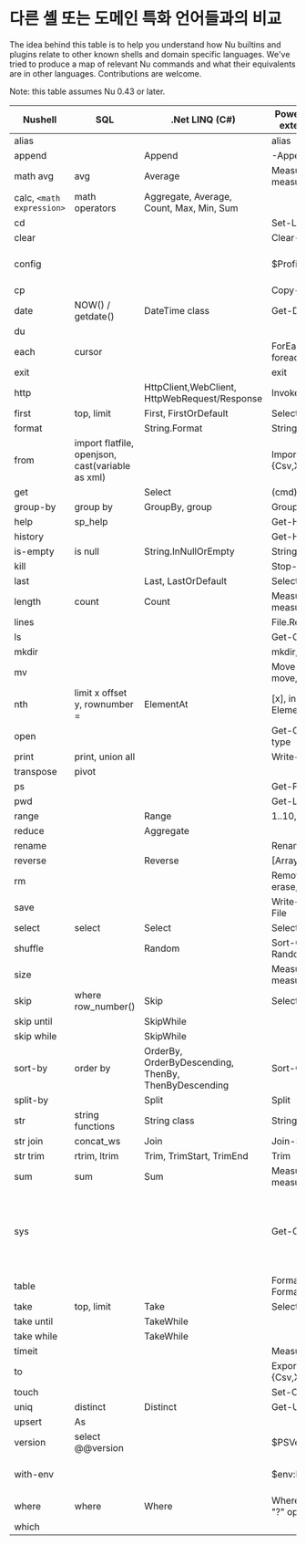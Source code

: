 # 다른 셸 또는 도메인 특화 언어들과의 비교

The idea behind this table is to help you understand how Nu builtins and plugins relate to other known shells and domain specific languages. We've tried to produce a map of relevant Nu commands and what their equivalents are in other languages. Contributions are welcome.

Note: this table assumes Nu 0.43 or later.


| Nushell                | SQL                           | .Net LINQ (C#)                                       | PowerShell (without external modules)      | Bash                                            |
| ---------------------- | ----------------------------- | ---------------------------------------------------- | ------------------------------------------ | ----------------------------------------------- |
| alias                  |                               |                                                      | alias                                      | alias                                           |
| append                 |                               | Append                                               | -Append                                    |                                                 |
| math avg               | avg                           | Average                                              | Measure-Object, measure                    |                                                 |
| calc, `<math expression>` | math operators             | Aggregate, Average, Count, Max, Min, Sum             |                                            | bc                                              |
| cd                     |                               |                                                      | Set-Location, cd                           | cd                                              |
| clear                  |                               |                                                      | Clear-Host                                 | clear                                           |
| config                 |                               |                                                      | $Profile                                   | vi .bashrc, .profile                            |
| cp                     |                               |                                                      | Copy-Item, cp, copy                        | cp                                              |
| date                   | NOW() / getdate()             | DateTime class                                       | Get-Date                                   | date                                            |
| du                     |                               |                                                      |                                            | du                                              |
| each                   | cursor                        |                                                      | ForEach-Object, foreach, for               |                                                 |
| exit                   |                               |                                                      | exit                                       | exit                                            |
| http                   |                               | HttpClient,WebClient, HttpWebRequest/Response        | Invoke-WebRequest                          | wget                                            |
| first                  | top, limit                    | First, FirstOrDefault                                | Select-Object -First                       | head                                            |
| format                 |                               | String.Format                                        | String.Format                              |                                                 |
| from                   | import flatfile, openjson, cast(variable as xml) |                                   | Import/ConvertFrom-{Csv,Xml,Html,Json}     |                                                 |
| get                    |                               | Select                                               | (cmd).column                               |                                                 |
| group-by               | group by                      | GroupBy, group                                       | Group-Object, group                        |                                                 |
| help                   | sp_help                       |                                                      | Get-Help, help, man                        | man                                             |
| history                |                               |                                                      | Get-History, history                       | history                                         |
| is-empty               | is null                       | String.InNullOrEmpty                                 | String.InNullOrEmpty                       |                                                 |
| kill                   |                               |                                                      | Stop-Process, kill                         | kill                                            |
| last                   |                               | Last, LastOrDefault                                  | Select-Object -Last                        | tail                                            |
| length                 | count                         | Count                                                | Measure-Object, measure                    | wc                                              |
| lines                  |                               |                                                      | File.ReadAllLines                          |                                                 |
| ls                     |                               |                                                      | Get-ChildItem, dir, ls                     | ls                                              |
| mkdir                  |                               |                                                      | mkdir, md                                  | mkdir                                           |
| mv                     |                               |                                                      | Move-Item, mv, move, mi                    | mv                                              |
| nth                    | limit x offset y, rownumber = | ElementAt                                            | [x], indexing operator, ElementAt          |                                                 |
| open                   |                               |                                                      | Get-Content, gc, cat, type                 | cat                                             |
| print                  | print, union all              |                                                      | Write-Output, write                        | echo                                            |
| transpose              | pivot                         |                                                      |                                            |                                                 |
| ps                     |                               |                                                      | Get-Process, ps, gps                       | ps                                              |
| pwd                    |                               |                                                      | Get-Location, pwd                          | pwd                                             |
| range                  |                               | Range                                                | 1..10, 'a'..'f'                            |                                                 |
| reduce                 |                               | Aggregate                                            |                                            |                                                 |
| rename                 |                               |                                                      | Rename-Item, ren, rni                      | mv                                              |
| reverse                |                               | Reverse                                              | [Array]::Reverse($var)                     |                                                 |
| rm                     |                               |                                                      | Remove-Item, del, erase, rd, ri, rm, rmdir | rm                                              |
| save                   |                               |                                                      | Write-Output, Out-File                     | > foo.txt                                       |
| select                 | select                        | Select                                               | Select-Object, select                      |                                                 |
| shuffle                |                               | Random                                               | Sort-Object {Get-Random}                   |                                                 |
| size                   |                               |                                                      | Measure-Object, measure                    | wc                                              |
| skip                   | where row_number()            | Skip                                                 | Select-Object -Skip                        |                                                 |
| skip until             |                               | SkipWhile                                            |                                            |                                                 |
| skip while             |                               | SkipWhile                                            |                                            |                                                 |
| sort-by                | order by                      | OrderBy, OrderByDescending, ThenBy, ThenByDescending | Sort-Object, sort                          |                                                 |
| split-by               |                               | Split                                                | Split                                      |                                                 |
| str                    | string functions              | String class                                         | String class                               |                                                 |
| str join               | concat_ws                     | Join                                                 | Join-String                                |                                                 |
| str trim               | rtrim, ltrim                  | Trim, TrimStart, TrimEnd                             | Trim                                       |                                                 |
| sum                    | sum                           | Sum                                                  | Measure-Object, measure                    |                                                 |
| sys                    |                               |                                                      | Get-ComputerInfo                           | uname, lshw, lsblk, lscpu, lsusb, hdparam, free |
| table                  |                               |                                                      | Format-Table, ft, Format-List, fl          |                                                 |
| take                   | top, limit                    | Take                                                 | Select-Object -First                       | head                                            |
| take until             |                               | TakeWhile                                            |                                            |                                                 |
| take while             |                               | TakeWhile                                            |                                            |                                                 |
| timeit                 |                               |                                                      | Measure-Command                            | time                                            |
| to                     |                               |                                                      | Export/ConvertTo-{Csv,Xml,Html,Json}       |                                                 |
| touch                  |                               |                                                      | Set-Content                                | touch                                           |
| uniq                   | distinct                      | Distinct                                             | Get-Unique, gu                             | uniq                                            |
| upsert                 | As                            |                                                      |                                            |                                                 |
| version                | select @@version              |                                                      | $PSVersionTable                            |                                                 |
| with-env               |                               |                                                      | $env:FOO = 'bar'                           | export foo = "bar"                              |
| where                  | where                         | Where                                                | Where-Object, where, "?" operator          |                                                 |
| which                  |                               |                                                      |                                            | which                                           |
